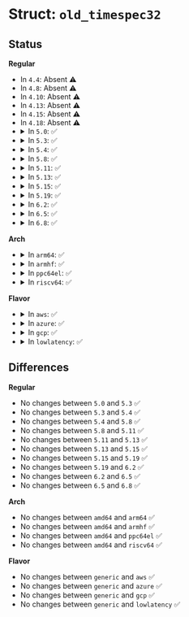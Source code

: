 # Struct: <code>old_timespec32</code>

## Status
<b>Regular</b>
<ul>
<li>
In <code>4.4</code>: Absent ⚠️
</li>
<li>
In <code>4.8</code>: Absent ⚠️
</li>
<li>
In <code>4.10</code>: Absent ⚠️
</li>
<li>
In <code>4.13</code>: Absent ⚠️
</li>
<li>
In <code>4.15</code>: Absent ⚠️
</li>
<li>
In <code>4.18</code>: Absent ⚠️
</li>
<li>
<details>
<summary>In <code>5.0</code>: ✅</summary>

```c
struct old_timespec32 {
    old_time32_t tv_sec;
    s32 tv_nsec;
};
```
</details>
</li>
<li>
<details>
<summary>In <code>5.3</code>: ✅</summary>

```c
struct old_timespec32 {
    old_time32_t tv_sec;
    s32 tv_nsec;
};
```
</details>
</li>
<li>
<details>
<summary>In <code>5.4</code>: ✅</summary>

```c
struct old_timespec32 {
    old_time32_t tv_sec;
    s32 tv_nsec;
};
```
</details>
</li>
<li>
<details>
<summary>In <code>5.8</code>: ✅</summary>

```c
struct old_timespec32 {
    old_time32_t tv_sec;
    s32 tv_nsec;
};
```
</details>
</li>
<li>
<details>
<summary>In <code>5.11</code>: ✅</summary>

```c
struct old_timespec32 {
    old_time32_t tv_sec;
    s32 tv_nsec;
};
```
</details>
</li>
<li>
<details>
<summary>In <code>5.13</code>: ✅</summary>

```c
struct old_timespec32 {
    old_time32_t tv_sec;
    s32 tv_nsec;
};
```
</details>
</li>
<li>
<details>
<summary>In <code>5.15</code>: ✅</summary>

```c
struct old_timespec32 {
    old_time32_t tv_sec;
    s32 tv_nsec;
};
```
</details>
</li>
<li>
<details>
<summary>In <code>5.19</code>: ✅</summary>

```c
struct old_timespec32 {
    old_time32_t tv_sec;
    s32 tv_nsec;
};
```
</details>
</li>
<li>
<details>
<summary>In <code>6.2</code>: ✅</summary>

```c
struct old_timespec32 {
    old_time32_t tv_sec;
    s32 tv_nsec;
};
```
</details>
</li>
<li>
<details>
<summary>In <code>6.5</code>: ✅</summary>

```c
struct old_timespec32 {
    old_time32_t tv_sec;
    s32 tv_nsec;
};
```
</details>
</li>
<li>
<details>
<summary>In <code>6.8</code>: ✅</summary>

```c
struct old_timespec32 {
    old_time32_t tv_sec;
    s32 tv_nsec;
};
```
</details>
</li>
</ul>
<b>Arch</b>
<ul>
<li>
<details>
<summary>In <code>arm64</code>: ✅</summary>

```c
struct old_timespec32 {
    old_time32_t tv_sec;
    s32 tv_nsec;
};
```
</details>
</li>
<li>
<details>
<summary>In <code>armhf</code>: ✅</summary>

```c
struct old_timespec32 {
    old_time32_t tv_sec;
    s32 tv_nsec;
};
```
</details>
</li>
<li>
<details>
<summary>In <code>ppc64el</code>: ✅</summary>

```c
struct old_timespec32 {
    old_time32_t tv_sec;
    s32 tv_nsec;
};
```
</details>
</li>
<li>
<details>
<summary>In <code>riscv64</code>: ✅</summary>

```c
struct old_timespec32 {
    old_time32_t tv_sec;
    s32 tv_nsec;
};
```
</details>
</li>
</ul>
<b>Flavor</b>
<ul>
<li>
<details>
<summary>In <code>aws</code>: ✅</summary>

```c
struct old_timespec32 {
    old_time32_t tv_sec;
    s32 tv_nsec;
};
```
</details>
</li>
<li>
<details>
<summary>In <code>azure</code>: ✅</summary>

```c
struct old_timespec32 {
    old_time32_t tv_sec;
    s32 tv_nsec;
};
```
</details>
</li>
<li>
<details>
<summary>In <code>gcp</code>: ✅</summary>

```c
struct old_timespec32 {
    old_time32_t tv_sec;
    s32 tv_nsec;
};
```
</details>
</li>
<li>
<details>
<summary>In <code>lowlatency</code>: ✅</summary>

```c
struct old_timespec32 {
    old_time32_t tv_sec;
    s32 tv_nsec;
};
```
</details>
</li>
</ul>

## Differences
<b>Regular</b>
<ul>
<li>
No changes between <code>5.0</code> and <code>5.3</code> ✅
</li>
<li>
No changes between <code>5.3</code> and <code>5.4</code> ✅
</li>
<li>
No changes between <code>5.4</code> and <code>5.8</code> ✅
</li>
<li>
No changes between <code>5.8</code> and <code>5.11</code> ✅
</li>
<li>
No changes between <code>5.11</code> and <code>5.13</code> ✅
</li>
<li>
No changes between <code>5.13</code> and <code>5.15</code> ✅
</li>
<li>
No changes between <code>5.15</code> and <code>5.19</code> ✅
</li>
<li>
No changes between <code>5.19</code> and <code>6.2</code> ✅
</li>
<li>
No changes between <code>6.2</code> and <code>6.5</code> ✅
</li>
<li>
No changes between <code>6.5</code> and <code>6.8</code> ✅
</li>
</ul>
<b>Arch</b>
<ul>
<li>
No changes between <code>amd64</code> and <code>arm64</code> ✅
</li>
<li>
No changes between <code>amd64</code> and <code>armhf</code> ✅
</li>
<li>
No changes between <code>amd64</code> and <code>ppc64el</code> ✅
</li>
<li>
No changes between <code>amd64</code> and <code>riscv64</code> ✅
</li>
</ul>
<b>Flavor</b>
<ul>
<li>
No changes between <code>generic</code> and <code>aws</code> ✅
</li>
<li>
No changes between <code>generic</code> and <code>azure</code> ✅
</li>
<li>
No changes between <code>generic</code> and <code>gcp</code> ✅
</li>
<li>
No changes between <code>generic</code> and <code>lowlatency</code> ✅
</li>
</ul>
